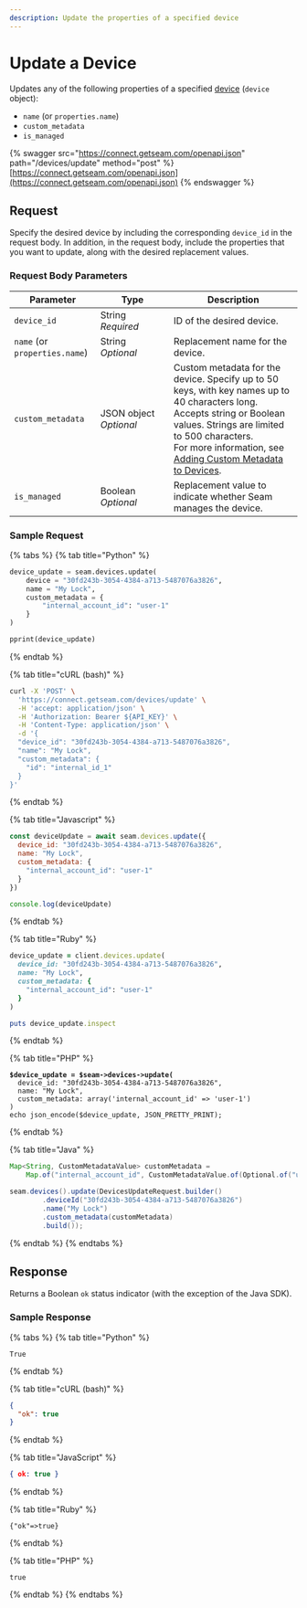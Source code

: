 ```yaml
---
description: Update the properties of a specified device
---
```


# Update a Device

Updates any of the following properties of a specified [device](../../core-concepts/devices/) (`device` object):

* `name` (or `properties.name`)
* `custom_metadata`
* `is_managed`

{% swagger src="https://connect.getseam.com/openapi.json" path="/devices/update" method="post" %}
[https://connect.getseam.com/openapi.json](https://connect.getseam.com/openapi.json)
{% endswagger %}

## Request

Specify the desired device by including the corresponding `device_id` in the request body. In addition, in the request body, include the properties that you want to update, along with the desired replacement values.

### Request Body Parameters

<table><thead><tr><th>Parameter</th><th width="112.33333333333331">Type</th><th>Description</th></tr></thead><tbody><tr><td><code>device_id</code></td><td>String<br><em>Required</em></td><td>ID of the desired device.</td></tr><tr><td><code>name</code> (or <code>properties.name</code>)</td><td>String<br><em>Optional</em></td><td>Replacement name for the device.</td></tr><tr><td><code>custom_metadata</code></td><td>JSON object<br><em>Optional</em></td><td>Custom metadata for the device. Specify up to 50 keys, with key names up to 40 characters long. Accepts string or Boolean values. Strings are limited to 500 characters.<br>For more information, see <a href="../../core-concepts/devices/adding-custom-metadata-to-a-device.md">Adding Custom Metadata to Devices</a>.</td></tr><tr><td><code>is_managed</code></td><td>Boolean<br><em>Optional</em></td><td>Replacement value to indicate whether Seam manages the device.</td></tr></tbody></table>

### Sample Request

{% tabs %}
{% tab title="Python" %}
```python
device_update = seam.devices.update(
    device = "30fd243b-3054-4384-a713-5487076a3826",
    name = "My Lock",
    custom_metadata = {
        "internal_account_id": "user-1"
    }
)

pprint(device_update)
```
{% endtab %}

{% tab title="cURL (bash)" %}
```bash
curl -X 'POST' \
  'https://connect.getseam.com/devices/update' \
  -H 'accept: application/json' \
  -H 'Authorization: Bearer ${API_KEY}' \
  -H 'Content-Type: application/json' \
  -d '{
  "device_id": "30fd243b-3054-4384-a713-5487076a3826",
  "name": "My Lock",
  "custom_metadata": {
    "id": "internal_id_1"
  }
}'
```
{% endtab %}

{% tab title="Javascript" %}
```javascript
const deviceUpdate = await seam.devices.update({
  device_id: "30fd243b-3054-4384-a713-5487076a3826",
  name: "My Lock",
  custom_metadata: {
    "internal_account_id": "user-1"
  }
})

console.log(deviceUpdate)
```
{% endtab %}

{% tab title="Ruby" %}
```ruby
device_update = client.devices.update(
  device_id: "30fd243b-3054-4384-a713-5487076a3826",
  name: "My Lock",
  custom_metadata: {
    "internal_account_id": "user-1"
  }
)

puts device_update.inspect
```
{% endtab %}

{% tab title="PHP" %}
<pre class="language-php"><code class="lang-php"><strong>$device_update = $seam->devices->update(
</strong>  device_id: "30fd243b-3054-4384-a713-5487076a3826",
  name: "My Lock",
  custom_metadata: array('internal_account_id' => 'user-1')
)
echo json_encode($device_update, JSON_PRETTY_PRINT);
</code></pre>
{% endtab %}

{% tab title="Java" %}
```java
Map<String, CustomMetadataValue> customMetadata =
    Map.of("internal_account_id", CustomMetadataValue.of(Optional.of("user-1")));

seam.devices().update(DevicesUpdateRequest.builder()
        .deviceId("30fd243b-3054-4384-a713-5487076a3826")
        .name("My Lock")
        .custom_metadata(customMetadata)
        .build());
```
{% endtab %}
{% endtabs %}

## Response

Returns a Boolean `ok` status indicator (with the exception of the Java SDK).

### Sample Response

{% tabs %}
{% tab title="Python" %}
```
True
```
{% endtab %}

{% tab title="cURL (bash)" %}
```json
{
  "ok": true
}
```
{% endtab %}

{% tab title="JavaScript" %}
```json
{ ok: true }
```
{% endtab %}

{% tab title="Ruby" %}
```
{"ok"=>true}
```
{% endtab %}

{% tab title="PHP" %}
```
true
```
{% endtab %}
{% endtabs %}
